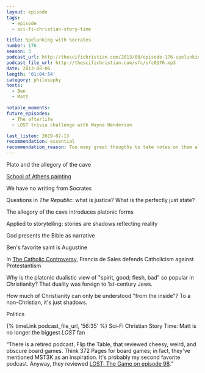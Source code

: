 ```yaml
---
layout: episode
tags:
  - episode
  - sci-fi-christian-story-time

title: Spelunking with Socrates
number: 176
season: 3
podcast_url: http://thescifichristian.com/2013/08/episode-176-spelunking-with-socrates/
podcast_file_url: http://thescifichristian.com/sfc/sfc0176.mp3
date: 2013-08-06
length: '01:04:54'
category: philosophy
hosts:
  - Ben
  - Matt

notable_moments:
future_episodes:
  - The afterlife
  - LOST trivia challenge with Wayne Henderson

last_listen: 2019-02-13
recommendation: essential
recommendation_reason: Too many great thougths to take notes on them all.
---
```

Plato and the allegory of the cave

[School of Athens painting](https://en.m.wikipedia.org/wiki/The_School_of_Athens#/media/File%3A%22The_School_of_Athens%22_by_Raffaello_Sanzio_da_Urbino.jpg)

We have no writing from Socrates

Questions in <i class="work-title">The Republic</i>: what is justice? What is the perfectly just state?

The allegory of the cave introduces platonic forms 

Applied to storytelling: stories are shadows reflecting reality

God presents the Bible as narrative

Ben's favorite saint is Augustine

In [The Catholic Controversy](https://www.goodreads.com/book/show/770549.The_Catholic_Controversy), Francis de Sales defends Catholicism against Protestantism

Why is the platonic dualistic view of "spirit, good; flesh, bad" so popular in Christianity? That duality was foreign to 1st-century Jews.

How much of Christianity can only be understood "from the inside"? To a non-Christian, it's just shadows.

Politics 

{% timeLink podcast_file_url, '56:35' %} Sci-Fi Christian Story Time: Matt is no longer the biggest <i class="work-title">LOST</i> fan

<q class="archivist">There is a retired podcast, Flip the Table, that reviewed cheesy, weird, and obscure board games. Think 372 Pages for board games; in fact, they've mentioned MST3K as an inspiration. It's probably my second favorite podcast. Anyway, they reviewed <a href="https://tableflipsyou.blogspot.com/2016/10/episode-98-lost.html">LOST: The Game on episode 98</a>.</q>
